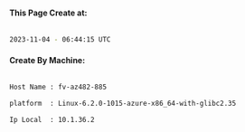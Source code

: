 
   
#### This Page Create at:

```bash

2023-11-04 - 06:44:15 UTC

```

#### Create By Machine:

```bash

Host Name : fv-az482-885

platform  : Linux-6.2.0-1015-azure-x86_64-with-glibc2.35

Ip Local  : 10.1.36.2

```

